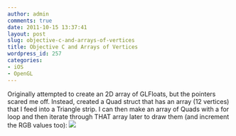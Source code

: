 ```yaml
---
author: admin
comments: true
date: 2011-10-15 13:37:41
layout: post
slug: objective-c-and-arrays-of-vertices
title: Objective C and Arrays of Vertices
wordpress_id: 257
categories:
- iOS
- OpenGL
---
```


Originally attempted to create an 2D array of GLFloats, but the pointers scared me off. Instead, created a Quad struct that has an array (12 vertices) that I feed into a Triangle strip. I can then make an array of Quads with a for loop and then iterate through THAT array later to draw them (and increment the RGB values too):
![](/resources/post_images/ios_opengl_arrays.png)
